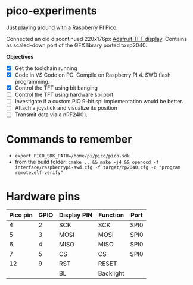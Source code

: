 # pico-experiments
Just playing around with a Raspberry PI Pico.

Connected an old discontinued 220x176px [Adafruit TFT display](https://www.adafruit.com/product/797). 
Contains as scaled-down port of the GFX library ported to rp2040.

**Objectives**
- [x] Get the toolchain running
- [x] Code in VS Code on PC. Compile on Raspberry PI 4. SWD flash programming.
- [x] Control the TFT using bit banging
- [ ] Control the TFT using hardware spi port
- [ ] Investigate if a custom PIO 9-bit spi implementation would be better.
- [ ] Attach a joystick and visualize its position
- [ ] Transmit data via a nRF24l01.

# Commands to remember
* `export PICO_SDK_PATH=/home/pi/pico/pico-sdk`
* from the build folder: `cmake .. && make -j4 && openocd -f interface/raspberrypi-swd.cfg -f target/rp2040.cfg -c "program remote.elf verify"`

# Hardware pins
| Pico pin | GPIO | Display PIN | Function  | Port |
| -------- | ---- | ----------- | --------- | ---- |
| 4        | 2    | SCK         | SCK       | SPI0 |
| 5        | 3    | MOSI        | MOSI      | SPI0 |
| 6        | 4    | MISO        | MISO      | SPI0 |
| 7        | 5    | CS          | CS        | SPI0 |
| 12       | 9    | RST         | RESET     |      |
|          |      | BL          | Backlight |      |

